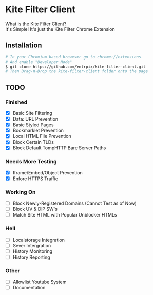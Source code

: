 # Kite Filter Client
What is the Kite Filter Client?\
It's Simple! It's just the Kite Filter Chrome Extension

## Installation
```bash
# In your Chromium based broweser go to chrome://extensions
# And enable "Developer Mode"
$ git clone https://github.com/entrpix/kite-filter-client.git
# Then Drag-n-Drop the kite-filter-client folder onto the page
```

## TODO
### Finished
- [X] Basic Site Filtering
- [X] Data: URL Prevention
- [X] Basic Styled Pages
- [X] Bookmarklet Prevention
- [X] Local HTML File Prevention
- [X] Block Certain TLDs
- [X] Block Default TompHTTP Bare Server Paths
### Needs More Testing
- [X] Iframe/Embed/Object Prevention
- [X] Enfore HTTPS Traffic
### Working On
- [ ] Block Newly-Registered Domains (Cannot Test as of Now)
- [ ] Block UV & DiP SW's
- [ ] Match Site HTML with Popular Unblocker HTMLs
### Hell
- [ ] Localstorage Integration
- [ ] Sever Intergration
- [ ] History Monitoring
- [ ] History Reporting
### Other
- [ ] Allowlist Youtube System
- [ ] Documentation

